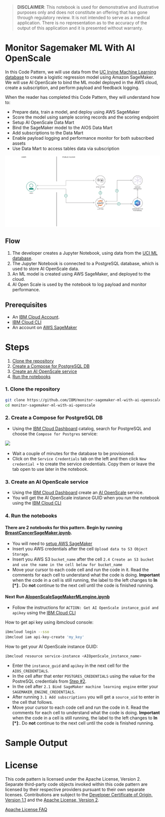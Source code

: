 > **DISCLAIMER**: This notebook is used for demonstrative and illustrative purposes only and does not constitute an offering that has gone through regulatory review. It is not intended to serve as a medical application. There is no representation as to the accuracy of the output of this application and it is presented without warranty.

# Monitor Sagemaker ML With AI OpenScale

In this Code Pattern, we will use data from the [UC Irvine Machine Learning database](https://archive.ics.uci.edu/ml/machine-learning-databases/breast-cancer-wisconsin/) to create a logistic regression model using Amazon SageMaker. We will use AI OpenScale to bind the ML model deployed in the AWS cloud, create a subscription, and perform payload and feedback logging.

When the reader has completed this Code Pattern, they will understand how to:

* Prepare data, train a model, and deploy using AWS SageMaker
* Score the model using sample scoring records and the scoring endpoint
* Setup AI OpenScale Data Mart
* Bind the SageMaker model to the AIOS Data Mart
* Add subscriptions to the Data Mart
* Enable payload logging and performance monitor for both subscribed assets
* Use Data Mart to access tables data via subscription

![architecture](doc/source/images/architecture.png)

## Flow

1. The developer creates a Jupyter Notebook, using data from the [UCI ML database](https://archive.ics.uci.edu/ml/machine-learning-databases/breast-cancer-wisconsin/wdbc.data).
2. The Jupyter Notebook is connected to a PostgreSQL database, which is used to store AI OpenScale data.
3. An ML model is created using AWS SageMaker, and deployed to the cloud.
4. AI Open Scale is used by the notebook to log payload and monitor performance.

## Prerequisites

* An [IBM Cloud Account](https://console.bluemix.net).
* [IBM Cloud CLI](https://console.bluemix.net/docs/cli/index.html#overview)
* An account on [AWS SageMaker](https://aws.amazon.com/sagemaker/)

# Steps

1. [Clone the repository](#1-clone-the-repository)
1. [Create a Compose for PostgreSQL DB](#2-create-a-compose-for-postgresql-db)
1. [Create an AI OpenScale service](#3-create-an-ai-openscale-service)
1. [Run the notebooks](#4-run-the-notebooks)

### 1. Clone the repository

```bash
git clone https://github.com/IBM/monitor-sagemaker-ml-with-ai-openscale
cd monitor-sagemaker-ml-with-ai-openscale
```

### 2. Create a Compose for PostgreSQL DB

* Using the [IBM Cloud Dashboard](https://console.bluemix.net/catalog) catalog, search for PostgreSQL and choose the `Compose for Postgres` service:

![](doc/source/images/ChooseComposePostgres.png)

* Wait a couple of minutes for the database to be provisioned.
* Click on the `Service Credentials` tab on the left and then click `New credential +` to create the service credentials. Copy them or leave the tab open to use later in the notebook.

### 3. Create an AI OpenScale service

* Using the [IBM Cloud Dashboard]() create an [AI OpenScale](https://console.bluemix.net/catalog/services/ai-openscale) service.
* You will get the AI OpenScale instance GUID when you run the notebook using the [IBM Cloud CLI](https://console.bluemix.net/catalog/services/ai-openscale)

### 4. Run the notebooks

#### There are 2 notebooks for this pattern. Begin by running [BreastCancerSageMaker.ipynb](notebooks/BreastCancerSageMaker.ipynb).

* You will need to [setup AWS SageMaker]( https://docs.aws.amazon.com/sagemaker/latest/dg/gs-set-up.html)
* Insert you AWS credentials after the cell `Upload data to S3 Object Storage`.
* Insert you AWS S3 `bucket_name` after the cell `2.4 Create an S3 bucket and use the name in the cell below for bucket_name`
* Move your cursor to each code cell and run the code in it. Read the comments for each cell to understand what the code is doing. **Important** when the code in a cell is still running, the label to the left changes to **In [\*]**:.
  Do **not** continue to the next cell until the code is finished running.

#### Next Run [AIopenScaleSageMakerMLengine.ipynb](notebooks/AIopenScaleSageMakerMLengine.ipynb)

* Follow the instructions for `ACTION: Get AI OpenScale instance_guid and apikey` using the [IBM Cloud CLI](https://console.bluemix.net/docs/cli/index.html#overview)

How to get api key using ibmcloud console:
```bash
ibmcloud login --sso
ibmcloud iam api-key-create 'my_key'
```

How to get your AI OpenScale instance GUID:
```bash
ibmcloud resource service-instance <AIOpenScale_instance_name>
```

* Enter the `instance_guid` and `apikey` in the next cell for the `AIOS_CREDENTIALS`.
* In the cell after that enter `POSTGRES_CREDENTIALS` using the value for the PostreSQL credentials from [Step #2](#2-create-a-compose-for-postgresql-db).
* In the cell after `2.1 Bind SageMaker machine learning engine` enter your `SAGEMAKER_ENGINE_CREDENTIALS`.
* After running `3.1 Add subscriptions` you will get a `source_uid` to enter in the cell that follows.
* Move your cursor to each code cell and run the code in it. Read the comments for each cell to understand what the code is doing. **Important** when the code in a cell is still running, the label to the left changes to **In [\*]**:.
  Do **not** continue to the next cell until the code is finished running.

# Sample Output

# License

This code pattern is licensed under the Apache License, Version 2. Separate third-party code objects invoked within this code pattern are licensed by their respective providers pursuant to their own separate licenses. Contributions are subject to the [Developer Certificate of Origin, Version 1.1](https://developercertificate.org/) and the [Apache License, Version 2](https://www.apache.org/licenses/LICENSE-2.0.txt).

[Apache License FAQ](https://www.apache.org/foundation/license-faq.html#WhatDoesItMEAN)

